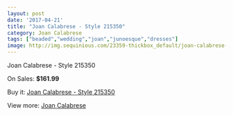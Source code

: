 ```yaml
---
layout: post
date: '2017-04-21'
title: "Joan Calabrese - Style 215350"
category: Joan Calabrese
tags: ["beaded","wedding","joan","junoesque","dresses"]
image: http://img.sequinious.com/23359-thickbox_default/joan-calabrese-style-215350.jpg
---
```

Joan Calabrese - Style 215350

On Sales: **$161.99**
<a href="https://www.sequinious.com/joan-calabrese/10118-joan-calabrese-style-215350.html"><amp-img layout="responsive" width="600" height="600" src="//img.sequinious.com/23359-thickbox_default/joan-calabrese-style-215350.jpg" alt="Joan Calabrese - Style 215350 0" /></a>
<a href="https://www.sequinious.com/joan-calabrese/10118-joan-calabrese-style-215350.html"><amp-img layout="responsive" width="600" height="600" src="//img.sequinious.com/23361-thickbox_default/joan-calabrese-style-215350.jpg" alt="Joan Calabrese - Style 215350 1" /></a>
<a href="https://www.sequinious.com/joan-calabrese/10118-joan-calabrese-style-215350.html"><amp-img layout="responsive" width="600" height="600" src="//img.sequinious.com/23360-thickbox_default/joan-calabrese-style-215350.jpg" alt="Joan Calabrese - Style 215350 2" /></a>

Buy it: [Joan Calabrese - Style 215350](https://www.sequinious.com/joan-calabrese/10118-joan-calabrese-style-215350.html "Joan Calabrese - Style 215350")

View more: [Joan Calabrese](https://www.sequinious.com/51-joan-calabrese "Joan Calabrese")